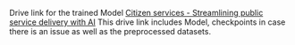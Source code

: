 
Drive link for the trained Model
[Citizen services - Streamlining public service delivery with AI](https://drive.google.com/drive/folders/1UGiyaE8KzkowxoM-CeTohEHkGkJVp5f7?usp=sharing)
This drive link includes Model, checkpoints in case there is an issue as well as the preprocessed datasets.
